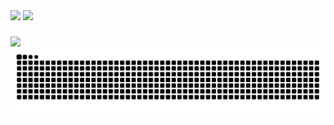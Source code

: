 <div>
  <img width="420em" src="https://github-readme-stats.vercel.app/api?username=Carlos-hcal&show_icons=true&theme=transparent&border_color=0484FD00&include_all_commits=true&count_private=true&locale=pt-br"/>
  <img width="420em" src="https://github-readme-stats.vercel.app/api/top-langs/?username=Carlos-hcal&layout=compact&theme=transparent&border_color=0484FD00&locale=pt-br"/>
</div>

###

<div>
  <img src="https://skillicons.dev/icons?i=figma,ts,react,gamemakerstudio,unity,cs,tailwind,sass,mysql,php" />
</div>

<div >
  <picture>
    <source media="(prefers-color-scheme: dark)" srcset="https://raw.githubusercontent.com/Carlos-hcal/Carlos-hcal/output/github-contribution-grid-snake-dark.svg">
    <source media="(prefers-color-scheme: dark)" srcset="https://raw.githubusercontent.com/Carlos-hcal/Carlos-hcal/output/github-contribution-grid-snake.svg">
    <img alt="github contribution grid snake animation" src="https://raw.githubusercontent.com/Carlos-hcal/Carlos-hcal/output/github-contribution-grid-snake.svg">
  </picture>
</div>
  
